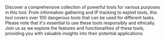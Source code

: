 Discover a comprehensive collection of powerful tools for various purposes in this tool.
From information gathering and IP tracking to exploit tools, 
this tool covers over 100 dangerous tools that can be used for different tasks.
Please note that it's essential to use these tools responsibly and ethically.
Join us as we explore the features and functionalities of these tools, 
providing you with valuable insights into their potential applications.
